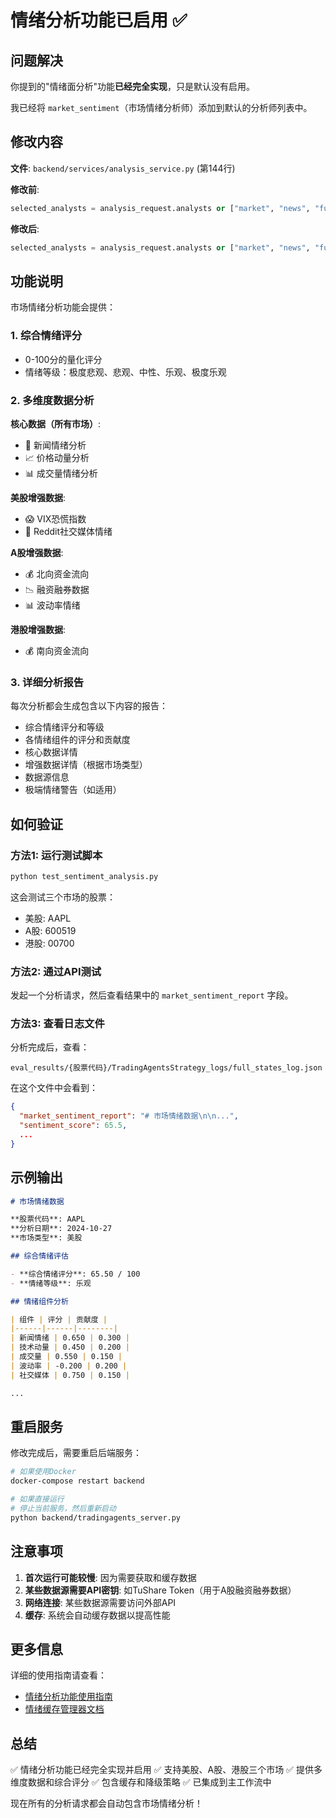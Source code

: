 # 情绪分析功能已启用 ✅

## 问题解决

你提到的"情绪面分析"功能**已经完全实现**，只是默认没有启用。

我已经将 `market_sentiment`（市场情绪分析师）添加到默认的分析师列表中。

## 修改内容

**文件**: `backend/services/analysis_service.py` (第144行)

**修改前**:
```python
selected_analysts = analysis_request.analysts or ["market", "news", "fundamentals"]
```

**修改后**:
```python
selected_analysts = analysis_request.analysts or ["market", "news", "fundamentals", "market_sentiment"]
```

## 功能说明

市场情绪分析功能会提供：

### 1. 综合情绪评分
- 0-100分的量化评分
- 情绪等级：极度悲观、悲观、中性、乐观、极度乐观

### 2. 多维度数据分析

**核心数据（所有市场）**:
- 📰 新闻情绪分析
- 📈 价格动量分析
- 📊 成交量情绪分析

**美股增强数据**:
- 😱 VIX恐慌指数
- 💬 Reddit社交媒体情绪

**A股增强数据**:
- 💰 北向资金流向
- 📉 融资融券数据
- 📊 波动率情绪

**港股增强数据**:
- 💰 南向资金流向

### 3. 详细分析报告

每次分析都会生成包含以下内容的报告：
- 综合情绪评分和等级
- 各情绪组件的评分和贡献度
- 核心数据详情
- 增强数据详情（根据市场类型）
- 数据源信息
- 极端情绪警告（如适用）

## 如何验证

### 方法1: 运行测试脚本

```bash
python test_sentiment_analysis.py
```

这会测试三个市场的股票：
- 美股: AAPL
- A股: 600519
- 港股: 00700

### 方法2: 通过API测试

发起一个分析请求，然后查看结果中的 `market_sentiment_report` 字段。

### 方法3: 查看日志文件

分析完成后，查看：
```
eval_results/{股票代码}/TradingAgentsStrategy_logs/full_states_log.json
```

在这个文件中会看到：
```json
{
  "market_sentiment_report": "# 市场情绪数据\n\n...",
  "sentiment_score": 65.5,
  ...
}
```

## 示例输出

```markdown
# 市场情绪数据

**股票代码**: AAPL
**分析日期**: 2024-10-27
**市场类型**: 美股

## 综合情绪评估

- **综合情绪评分**: 65.50 / 100
- **情绪等级**: 乐观

## 情绪组件分析

| 组件 | 评分 | 贡献度 |
|------|------|--------|
| 新闻情绪 | 0.650 | 0.300 |
| 技术动量 | 0.450 | 0.200 |
| 成交量 | 0.550 | 0.150 |
| 波动率 | -0.200 | 0.200 |
| 社交媒体 | 0.750 | 0.150 |

...
```

## 重启服务

修改完成后，需要重启后端服务：

```bash
# 如果使用Docker
docker-compose restart backend

# 如果直接运行
# 停止当前服务，然后重新启动
python backend/tradingagents_server.py
```

## 注意事项

1. **首次运行可能较慢**: 因为需要获取和缓存数据
2. **某些数据源需要API密钥**: 如TuShare Token（用于A股融资融券数据）
3. **网络连接**: 某些数据源需要访问外部API
4. **缓存**: 系统会自动缓存数据以提高性能

## 更多信息

详细的使用指南请查看：
- [情绪分析功能使用指南](docs/SENTIMENT_ANALYSIS_GUIDE.md)
- [情绪缓存管理器文档](tradingagents/dataflows/README_sentiment_cache.md)

## 总结

✅ 情绪分析功能已经完全实现并启用
✅ 支持美股、A股、港股三个市场
✅ 提供多维度数据和综合评分
✅ 包含缓存和降级策略
✅ 已集成到主工作流中

现在所有的分析请求都会自动包含市场情绪分析！
